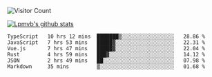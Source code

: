 ![Visitor Count](https://profile-counter.glitch.me/Lpmvb/count.svg)

[![Lpmvb's github stats](https://github-readme-stats.vercel.app/api?username=lpmvb&show_icons=true&title_color=fff&icon_color=79ff97&text_color=9f9f9f&bg_color=151515)](https://github.com/anuraghazra/github-readme-stats)

<!--
Here are some ideas to get you started:

- 🔭 I’m currently working on ...
- 🌱 I’m currently learning ...
- 👯 I’m looking to collaborate on ...
- 🤔 I’m looking for help with ...
- 💬 Ask me about ...
- 📫 How to reach me: ...
- 😄 Pronouns: ...
- ⚡ Fun fact: ...
-->

<!--START_SECTION:waka-->

```text
TypeScript   10 hrs 12 mins  ███████▒░░░░░░░░░░░░░░░░░   28.86 %
JavaScript   7 hrs 53 mins   █████▓░░░░░░░░░░░░░░░░░░░   22.31 %
Vue.js       7 hrs 47 mins   █████▓░░░░░░░░░░░░░░░░░░░   22.04 %
Rust         4 hrs 59 mins   ███▓░░░░░░░░░░░░░░░░░░░░░   14.12 %
JSON         2 hrs 49 mins   ██░░░░░░░░░░░░░░░░░░░░░░░   07.98 %
Markdown     35 mins         ▒░░░░░░░░░░░░░░░░░░░░░░░░   01.68 %
```

<!--END_SECTION:waka-->

